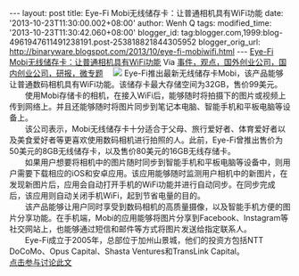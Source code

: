 --- layout: post title: Eye-Fi Mobi无线储存卡：让普通相机具有WiFi功能
date: '2013-10-23T11:30:00.002+08:00' author: Wenh Q tags:
modified\_time: '2013-10-23T11:30:42.060+08:00' blogger\_id:
tag:blogger.com,1999:blog-4961947611491238191.post-253818821844305952
blogger\_orig\_url:
http://binaryware.blogspot.com/2013/10/eye-fi-mobiwifi.html ---
[Eye-Fi
Mobi无线储存卡：让普通相机具有WiFi功能](http://www.kuailiyu.com/article/5586.html)
Via
[事件，观点，国外创业公司，国内创业公司，研报，微专题](http://www.kuailiyu.com/)
　![](http://www.kuailiyu.com/uploadfile/2013/1022/20131022032314889.jpg)
Eye-Fi推出最新无线储存卡Mobi，该产品能够让普通数码相机具有WiFi功能。该储存卡最大存储空间为32GB，售价99美元。\
　　使用Mobi存储卡的相机，在接入WiFi后，能够随时将拍摄下的图片或视频上传到网络上。并且还能够随时将图片同步到笔记本电脑、智能手机和平板电脑等设备上。\
　　该公司表示，Mobi无线储存卡十分适合于父母、旅行爱好者、体育爱好者以及美食爱好者等更喜欢使用数码相机进行拍照的人。此前，Eye-Fi曾推出售价为50美元的8GB无线储存卡，以及售价80美元的16GB无线存储卡。\
　　如果用户想要将相机中的图片随时同步到智能手机和平板电脑等设备中，则用户需要下载相应的iOS和安卓应用。该应用能够随时监测用户相机中的新图片，在发现新图片后，应用会自动打开手机的WiFi功能并进行自动同步。在同步完成后，该应用则自动关闭手机WiFi，起到节省电量的目的。\
　　该产品能够让用户同时享受到数码相机的高质量摄像，以及智能手机方便的图片分享功能。在手机端，Mobi的应用能够将图片分享到Facebook、Instagram等社交网站上，也能够通过短信和邮件等方式将图片发送给指定联系人。\
　　Eye-Fi成立于2005年，总部位于加州山景城，他们的投资方包括NTT
DoCoMo、Opus Capital、Shasta Ventures和TransLink Capital。\
[点击参与讨论此文](http://www.kuailiyu.com/article/5586.html?utm_source=articletail&utm_medium=RSS#comments)
